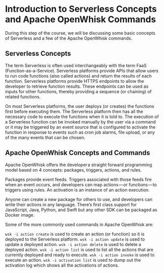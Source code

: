 # Introduction to Serverless Concepts and Apache OpenWhisk Commands

During this step of the course, we will be discussing some basic concepts of Serverless and a few of the Apache OpenWhisk commands.

## Serverless Concepts

The term Serverless is often used interchangeably with the term FaaS (Function-as-a-Service).  Serverless platforms provide APIs
that allow users to run code functions (also called actions) and return the results of each function.  Serverless platforms provide
HTTPS endpoints to allow the developer to retrieve function results.  These endpoints can be used as inputs for other functions, 
thereby providing a sequence (or chaining) of related functions.

On most Serverless platforms, the user deploys (or creates) the functions first before executing them.  The Serverless platform 
then has all the necessary code to execute the functions when it is told to.  The execution of a Serverless function can be invoked
manually by the user via a command or it may be triggered by an event source that is configured to activate the function in
response to events such as cron job alarms, file upload, or any of the many events that can be chosen.

## Apache OpenWhisk Concepts and Commands

Apache OpenWhisk offers the developer a straight forward programming model based on 4 concepts: packages, triggers, actions, 
and rules.

Packages provide event feeds. Triggers associated with those feeds fire when an event occurs, and developers can map 
actions — or functions — to triggers using rules.  An activation is an instance of an action execution.

Anyone can create a new package for others to use, and developers can write their actions in any language. There’s first class
support for JavaScript, Java, Python, and Swift but any other SDK can be packaged as Docker image.

Some of the more commonly used commands in Apache OpenWhisk are:

``wsk -i action create`` is used to create an action (or function) so it is deployed to the Serverless platform.
``wsk -i action update`` is used to update a deployed action.
``wsk -i action delete`` is used to delete a deployed action.
``wsk -i action list`` is used to list all the actions that are currently deployed and ready to execute.
``wsk -i action invoke`` is used to execute an action.
``wsk -i activation list`` is used to dump out the activation log which shows all the activations of actions.
